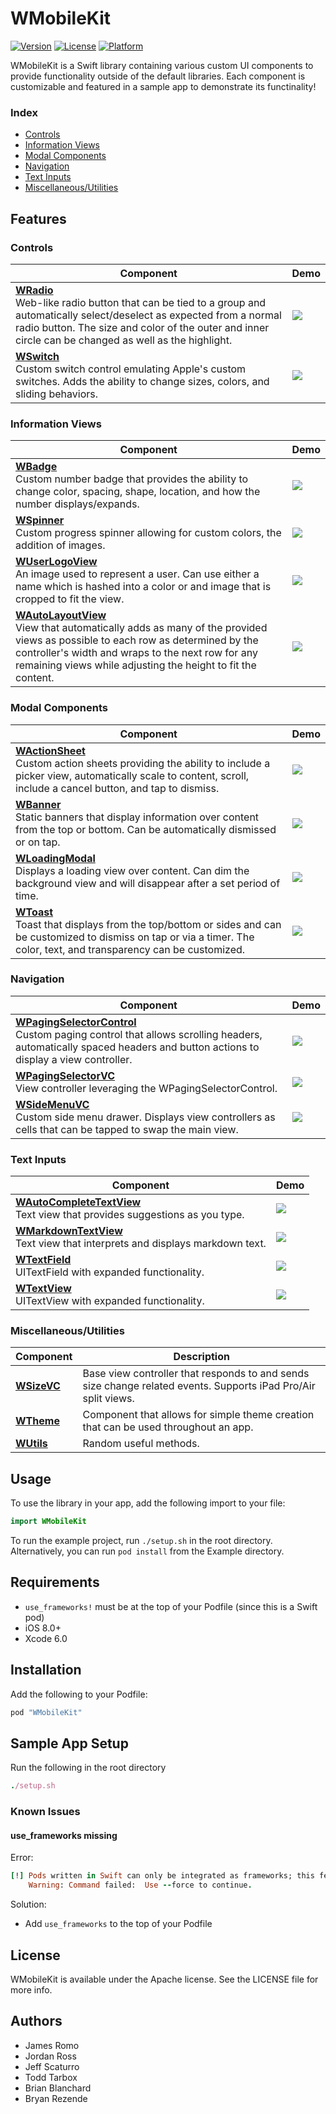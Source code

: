 # WMobileKit

[![Version](https://img.shields.io/cocoapods/v/WMobileKit.svg?style=flat)](http://cocoapods.org/pods/WMobileKit)
[![License](https://img.shields.io/cocoapods/l/WMobileKit.svg?style=flat)](http://cocoapods.org/pods/WMobileKit)
[![Platform](https://img.shields.io/cocoapods/p/WMobileKit.svg?style=flat)](http://cocoapods.org/pods/WMobileKit)

WMobileKit is a Swift library containing various custom UI components to provide functionality outside of the default libraries. Each component is customizable and featured in a sample app to demonstrate its functinality!

### Index
* [Controls](#controls)
* [Information Views](#information-views)
* [Modal Components](#modal-components)
* [Navigation](#navigation)
* [Text Inputs](#text-inputs)
* [Miscellaneous/Utilities](#miscellaneousutilities)

## Features

### Controls
Component | Demo
--- | ---
<b>[WRadio](https://github.com/Workiva/w-mobile-kit/blob/master/Source/WRadioButton.swift)</b><br> Web-like radio button that can be tied to a group and automatically select/deselect as expected from a normal radio button. The size and color of the outer and inner circle can be changed as well as the highlight. | <img src="Gifs/WSwitchWRadio.gif">
<b>[WSwitch](https://github.com/Workiva/w-mobile-kit/blob/master/Source/WSwitch.swift)</b><br> Custom switch control emulating Apple's custom switches. Adds the ability to change sizes, colors, and sliding behaviors. | <img src="Gifs/WSwitchWRadio.gif">

### Information Views
Component | Demo
--- | ---
<b>[WBadge](https://github.com/Workiva/w-mobile-kit/blob/master/Source/WBadge.swift)</b><br> Custom number badge that provides the ability to change color, spacing, shape, location, and how the number displays/expands. | <img src="Gifs/WBadge.gif">
<b>[WSpinner](https://github.com/Workiva/w-mobile-kit/blob/master/Source/WSpinner.swift)</b><br> Custom progress spinner allowing for custom colors, the addition of images.  | <img src="Gifs/WSpinner.gif">
<b>[WUserLogoView](https://github.com/Workiva/w-mobile-kit/blob/master/Source/WUserLogoView.swift)</b><br> An image used to represent a user. Can use either a name which is hashed into a color or and image that is cropped to fit the view. | <img src="Gifs/WUserLogoView.gif">
<b>[WAutoLayoutView](https://github.com/Workiva/w-mobile-kit/blob/master/Source/WAutoViewLayoutVC.swift)</b><br> View that automatically adds as many of the provided views as possible to each row as determined by the controller's width and wraps to the next row for any remaining views while adjusting the height to fit the content. | <img src="Gifs/WAutoLayoutView.gif">

### Modal Components
Component | Demo
--- | ---
<b>[WActionSheet](https://github.com/Workiva/w-mobile-kit/blob/master/Source/WActionSheet.swift)</b><br> Custom action sheets providing the ability to include a picker view, automatically scale to content, scroll, include a cancel button, and tap to dismiss. | <img src="Gifs/WActionSheet.gif">
<b>[WBanner](https://github.com/Workiva/w-mobile-kit/blob/master/Source/WBanner.swift)</b><br>  Static banners that display information over content from the top or bottom. Can be automatically dismissed or on tap. | <img src="Gifs/WBanner.gif">
<b>[WLoadingModal](https://github.com/Workiva/w-mobile-kit/blob/master/Source/WLoadingModal.swift)</b><br> Displays a loading view over content. Can dim the background view and will disappear after a set period of time. | <img src="Gifs/WLoadingModal.gif">
<b>[WToast](https://github.com/Workiva/w-mobile-kit/blob/master/Source/WToast.swift)</b><br> Toast that displays from the top/bottom or sides and can be customized to dismiss on tap or via a timer. The color, text, and transparency can be customized. | <img src="Gifs/WToast.gif">

### Navigation
Component | Demo
--- | ---
<b>[WPagingSelectorControl](https://github.com/Workiva/w-mobile-kit/blob/master/Source/WPagingSelectorVC.swift#L120)</b><br> Custom paging control that allows scrolling headers, automatically spaced headers and button actions to display a view controller. | <img src="Gifs/WPagingSelectorControl.gif">
<b>[WPagingSelectorVC](https://github.com/Workiva/w-mobile-kit/blob/master/Source/WPagingSelectorVC.swift#L400)</b><br> View controller leveraging the WPagingSelectorControl. | <img src="Gifs/WPagingSelectorVC.gif">
<b>[WSideMenuVC](https://github.com/Workiva/w-mobile-kit/blob/master/Source/WSideMenuVC.swift)</b><br> Custom side menu drawer. Displays view controllers as cells that can be tapped to swap the main view. | <img src="Gifs/WSideMenuVC.gif">

### Text Inputs
Component | Demo
--- | ---
<b>[WAutoCompleteTextView](https://github.com/Workiva/w-mobile-kit/blob/master/Source/WAutoCompleteTextView.swift)</b><br> Text view that provides suggestions as you type. | <img src="Gifs/WAutoCompleteTextView.gif">
<b>[WMarkdownTextView](https://github.com/Workiva/w-mobile-kit/blob/master/Source/WTextView.swift#L203)</b><br> Text view that interprets and displays markdown text. | <img src="Gifs/WMarkdownTextView.gif">
<b>[WTextField](https://github.com/Workiva/w-mobile-kit/blob/master/Source/WTextField.swift)</b><br> UITextField with expanded functionality. | <img src="Gifs/WTextField.gif">
<b>[WTextView](https://github.com/Workiva/w-mobile-kit/blob/master/Source/WTextView.swift)</b><br> UITextView with expanded functionality. | <img src="Gifs/WTextView.gif">

### Miscellaneous/Utilities
Component | Description
--- | ---
<b>[WSizeVC](https://github.com/Workiva/w-mobile-kit/blob/master/Source/WSizeVC.swift)</b><br> | Base view controller that responds to and sends size change related events. Supports iPad Pro/Air split views.  
<b>[WTheme](https://github.com/Workiva/w-mobile-kit/blob/master/Source/WTheme.swift)</b><br> | Component that allows for simple theme creation that can be used throughout an app.  
<b>[WUtils](https://github.com/Workiva/w-mobile-kit/blob/master/Source/WUtils.swift)</b><br> | Random useful methods.  

## Usage

To use the library in your app, add the following import to your file:
```swift
import WMobileKit
```

To run the example project, run `./setup.sh` in the root directory.
Alternatively, you can run `pod install` from the Example directory.

## Requirements

 - `use_frameworks!` must be at the top of your Podfile (since this is a Swift pod)
 - iOS 8.0+
 - Xcode 6.0

## Installation

Add the following to your Podfile:
```ruby
pod "WMobileKit"
```

## Sample App Setup

Run the following in the root directory
```ruby
./setup.sh
```

### Known Issues

#### use_frameworks missing

Error:
```ruby
[!] Pods written in Swift can only be integrated as frameworks; this feature is still in beta. Add `use_frameworks!` to your Podfile or target to opt into using it. The Swift Pod being used is: WMobileKit
    Warning: Command failed:  Use --force to continue.
```

Solution:
- Add `use_frameworks` to the top of your Podfile

## License

WMobileKit is available under the Apache license. See the LICENSE file for more info.

## Authors
- James Romo
- Jordan Ross
- Jeff Scaturro
- Todd Tarbox
- Brian Blanchard
- Bryan Rezende
